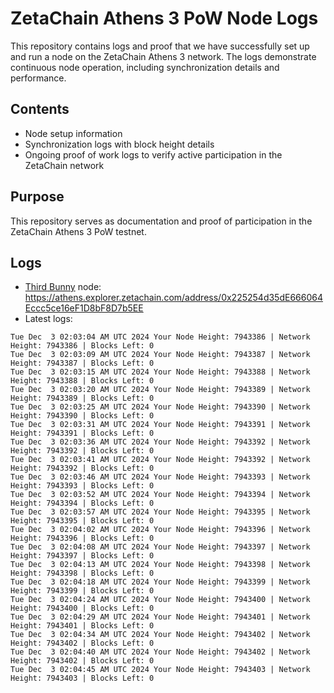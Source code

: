 # ZetaChain Athens 3 PoW Node Logs
This repository contains logs and proof that we have successfully set up and run a node on the ZetaChain Athens 3 network. The logs demonstrate continuous node operation, including synchronization details and performance.

## Contents
- Node setup information
- Synchronization logs with block height details
- Ongoing proof of work logs to verify active participation in the ZetaChain network

## Purpose
This repository serves as documentation and proof of participation in the ZetaChain Athens 3 PoW testnet.

## Logs

- [Third Bunny](https://thirdbunny.xyz/) node: https://athens.explorer.zetachain.com/address/0x225254d35dE666064Eccc5ce16eF1D8bF8D7b5EE
- Latest logs:
```
Tue Dec  3 02:03:04 AM UTC 2024 Your Node Height: 7943386 | Network Height: 7943386 | Blocks Left: 0
Tue Dec  3 02:03:09 AM UTC 2024 Your Node Height: 7943387 | Network Height: 7943387 | Blocks Left: 0
Tue Dec  3 02:03:15 AM UTC 2024 Your Node Height: 7943388 | Network Height: 7943388 | Blocks Left: 0
Tue Dec  3 02:03:20 AM UTC 2024 Your Node Height: 7943389 | Network Height: 7943389 | Blocks Left: 0
Tue Dec  3 02:03:25 AM UTC 2024 Your Node Height: 7943390 | Network Height: 7943390 | Blocks Left: 0
Tue Dec  3 02:03:31 AM UTC 2024 Your Node Height: 7943391 | Network Height: 7943391 | Blocks Left: 0
Tue Dec  3 02:03:36 AM UTC 2024 Your Node Height: 7943392 | Network Height: 7943392 | Blocks Left: 0
Tue Dec  3 02:03:41 AM UTC 2024 Your Node Height: 7943392 | Network Height: 7943392 | Blocks Left: 0
Tue Dec  3 02:03:46 AM UTC 2024 Your Node Height: 7943393 | Network Height: 7943393 | Blocks Left: 0
Tue Dec  3 02:03:52 AM UTC 2024 Your Node Height: 7943394 | Network Height: 7943394 | Blocks Left: 0
Tue Dec  3 02:03:57 AM UTC 2024 Your Node Height: 7943395 | Network Height: 7943395 | Blocks Left: 0
Tue Dec  3 02:04:02 AM UTC 2024 Your Node Height: 7943396 | Network Height: 7943396 | Blocks Left: 0
Tue Dec  3 02:04:08 AM UTC 2024 Your Node Height: 7943397 | Network Height: 7943397 | Blocks Left: 0
Tue Dec  3 02:04:13 AM UTC 2024 Your Node Height: 7943398 | Network Height: 7943398 | Blocks Left: 0
Tue Dec  3 02:04:18 AM UTC 2024 Your Node Height: 7943399 | Network Height: 7943399 | Blocks Left: 0
Tue Dec  3 02:04:24 AM UTC 2024 Your Node Height: 7943400 | Network Height: 7943400 | Blocks Left: 0
Tue Dec  3 02:04:29 AM UTC 2024 Your Node Height: 7943401 | Network Height: 7943401 | Blocks Left: 0
Tue Dec  3 02:04:34 AM UTC 2024 Your Node Height: 7943402 | Network Height: 7943402 | Blocks Left: 0
Tue Dec  3 02:04:40 AM UTC 2024 Your Node Height: 7943402 | Network Height: 7943402 | Blocks Left: 0
Tue Dec  3 02:04:45 AM UTC 2024 Your Node Height: 7943403 | Network Height: 7943403 | Blocks Left: 0
```
